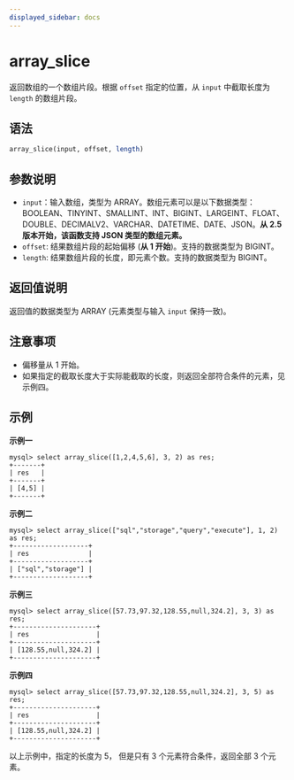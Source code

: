 ```yaml
---
displayed_sidebar: docs
---
```


# array_slice



返回数组的一个数组片段。根据 `offset` 指定的位置，从 `input` 中截取长度为 `length` 的数组片段。

## 语法

```Haskell
array_slice(input, offset, length)
```

## 参数说明

* `input`：输入数组，类型为 ARRAY。数组元素可以是以下数据类型：BOOLEAN、TINYINT、SMALLINT、INT、BIGINT、LARGEINT、FLOAT、DOUBLE、DECIMALV2、VARCHAR、DATETIME、DATE、JSON。**从 2.5 版本开始，该函数支持 JSON 类型的数组元素。**
* `offset`: 结果数组片段的起始偏移 (**从 1 开始**)。支持的数据类型为 BIGINT。
* `length`: 结果数组片段的长度，即元素个数。支持的数据类型为 BIGINT。

## 返回值说明

返回值的数据类型为 ARRAY (元素类型与输入 `input` 保持一致)。

## 注意事项

* 偏移量从 1 开始。
* 如果指定的截取长度大于实际能截取的长度，则返回全部符合条件的元素，见示例四。

## 示例

**示例一**

```plain text
mysql> select array_slice([1,2,4,5,6], 3, 2) as res;
+-------+
| res   |
+-------+
| [4,5] |
+-------+
```

**示例二**

```plain text
mysql> select array_slice(["sql","storage","query","execute"], 1, 2) as res;
+-------------------+
| res               |
+-------------------+
| ["sql","storage"] |
+-------------------+
```

**示例三**

```plain text
mysql> select array_slice([57.73,97.32,128.55,null,324.2], 3, 3) as res;
+---------------------+
| res                 |
+---------------------+
| [128.55,null,324.2] |
+---------------------+
```

**示例四**

```plain text
mysql> select array_slice([57.73,97.32,128.55,null,324.2], 3, 5) as res;
+---------------------+
| res                 |
+---------------------+
| [128.55,null,324.2] |
+---------------------+
```

以上示例中，指定的长度为 5， 但是只有 3 个元素符合条件，返回全部 3 个元素。
